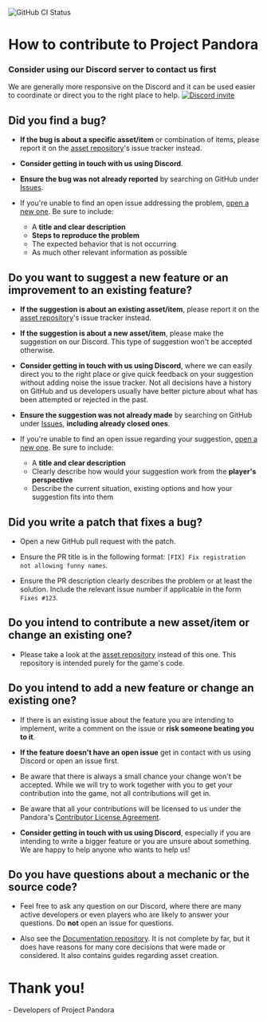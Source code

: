 ![GitHub CI Status](https://img.shields.io/github/actions/workflow/status/Project-Pandora-Game/pandora/ci.yml?logo=github&label=CI)

# How to contribute to Project Pandora

### Consider using our Discord server to contact us first

We are generally more responsive on the Discord and it can be used easier to coordinate or direct you to the right place to help.
[![Discord invite](https://discord.com/api/guilds/872284471611760720/widget.png?style=banner2)](https://discord.gg/EnaPvuQf8d)

## Did you find a bug?

- **If the bug is about a specific asset/item** or combination of items, please report it on the [asset repository](https://github.com/Project-Pandora-Game/pandora-assets)'s issue tracker instead.

- **Consider getting in touch with us using Discord**.

- **Ensure the bug was not already reported** by searching on GitHub under [Issues](https://github.com/Project-Pandora-Game/pandora/issues).

- If you're unable to find an open issue addressing the problem, [open a new one](https://github.com/Project-Pandora-Game/pandora/issues/new).
  Be sure to include:
  - A **title and clear description**
  - **Steps to reproduce the problem**
  - The expected behavior that is not occurring
  - As much other relevant information as possible

## Do you want to suggest a new feature or an improvement to an existing feature?

- **If the suggestion is about an existing asset/item**, please report it on the [asset repository](https://github.com/Project-Pandora-Game/pandora-assets)'s issue tracker instead.

- **If the suggestion is about a new asset/item**, please make the suggestion on our Discord. This type of suggestion won't be accepted otherwise.

- **Consider getting in touch with us using Discord**, where we can easily direct you to the right place or give quick feedback on your suggestion without adding noise the issue tracker.
  Not all decisions have a history on GitHub and us developers usually have better picture about what has been attempted or rejected in the past.

- **Ensure the suggestion was not already made** by searching on GitHub under [Issues](https://github.com/Project-Pandora-Game/pandora/issues?q=is%3Aissue), __**including already closed ones**__.

- If you're unable to find an open issue regarding your suggestion, [open a new one](https://github.com/Project-Pandora-Game/pandora/issues/new).
  Be sure to include:
  - A **title and clear description**
  - Clearly describe how would your suggestion work from the **player's perspective**
  - Describe the current situation, existing options and how your suggestion fits into them

## Did you write a patch that fixes a bug?

- Open a new GitHub pull request with the patch.

- Ensure the PR title is in the following format: `[FIX] Fix registration not allowing funny names`.

- Ensure the PR description clearly describes the problem or at least the solution. Include the relevant issue number if applicable in the form `Fixes #123`.

## Do you intend to contribute a new asset/item or change an existing one?

- Please take a look at the [asset repository](https://github.com/Project-Pandora-Game/pandora-assets) instead of this one.
  This repository is intended purely for the game's code.

## Do you intend to add a new feature or change an existing one?

- If there is an existing issue about the feature you are intending to implement, write a comment on the issue or __risk someone beating you to it__.

- **If the feature doesn't have an open issue** get in contact with us using Discord or open an issue first.

- Be aware that there is always a small chance your change won't be accepted. While we will try to work together with you to get your contribution into the game, not all contributions will get in.

- Be aware that all your contributions will be licensed to us under the Pandora's [Contributor License Agreement](./contributor-licence-agreement.md).

- **Consider getting in touch with us using Discord**, especially if you are intending to write a bigger feature or you are unsure about something. We are happy to help anyone who wants to help us!

## Do you have questions about a mechanic or the source code?

- Feel free to ask any question on our Discord, where there are many active developers or even players who are likely to answer your questions. Do **not** open an issue for questions.

- Also see the [Documentation repository](https://github.com/Project-Pandora-Game/Documentation). It is not complete by far, but it does have reasons for many core decisions that were made or considered.
  It also contains guides regarding asset creation.

# Thank you!

\- Developers of Project Pandora
